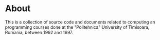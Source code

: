 # About

This is a collection of source code and documents related to computing an programming courses done at the "Politehnica" University of Timisoara, Romania,  between 1992 and 1997.
